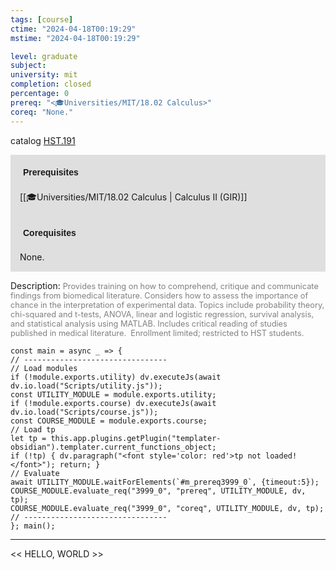 ```yaml
---
tags: [course]
ctime: "2024-04-18T00:19:29"
mstime: "2024-04-18T00:19:29"

level: graduate
subject: 
university: mit
completion: closed
percentage: 0
prereq: "<🎓Universities/MIT/18.02 Calculus>"
coreq: "None."
---
```


catalog [HST.191](http://student.mit.edu/catalog/mHSTa.html#HST.191)

<span style="display: block; padding: 15px; background-color: rgb(100, 100, 100, 0.2);"><font id="m_prereq3999_0" style="display: block; font-family: Arial, sans-serif; font-weight: bold; padding: 5px">Prerequisites</font><br><span id="prereq3999_0">[[🎓Universities/MIT/18.02 Calculus | Calculus II (GIR)]]</span></span>
<span style="display: block; padding: 15px; background-color: rgb(100, 100, 100, 0.2);"><font id="m_coreq3999_0" style="display: block; font-family: Arial, sans-serif; font-weight: bold; padding: 5px">Corequisites</font><br><span id="coreq3999_0">None.</span></span>

<font style="">Description:</font>
<font style="color: grey; font-size: 0.8rem;">Provides training on how to comprehend, critique and communicate findings from biomedical literature. Considers how to assess the importance of chance in the interpretation of experimental data. Topics include probability theory, chi-squared and t-tests, ANOVA, linear and logistic regression, survival analysis, and statistical analysis using MATLAB. Includes critical reading of studies published in medical literature.  Enrollment limited; restricted to HST students.</font>

```dataviewjs
const main = async _ => {
// --------------------------------
// Load modules
if (!module.exports.utility) dv.executeJs(await dv.io.load("Scripts/utility.js"));
const UTILITY_MODULE = module.exports.utility;
if (!module.exports.course) dv.executeJs(await dv.io.load("Scripts/course.js"));
const COURSE_MODULE = module.exports.course;
// Load tp
let tp = this.app.plugins.getPlugin("templater-obsidian").templater.current_functions_object;
if (!tp) { dv.paragraph("<font style='color: red'>tp not loaded!</font>"); return; }
// Evaluate
await UTILITY_MODULE.waitForElements(`#m_prereq3999_0`, {timeout:5});
COURSE_MODULE.evaluate_req("3999_0", "prereq", UTILITY_MODULE, dv, tp);
COURSE_MODULE.evaluate_req("3999_0", "coreq", UTILITY_MODULE, dv, tp);
// --------------------------------
}; main();
```

---

<< HELLO, WORLD >>
